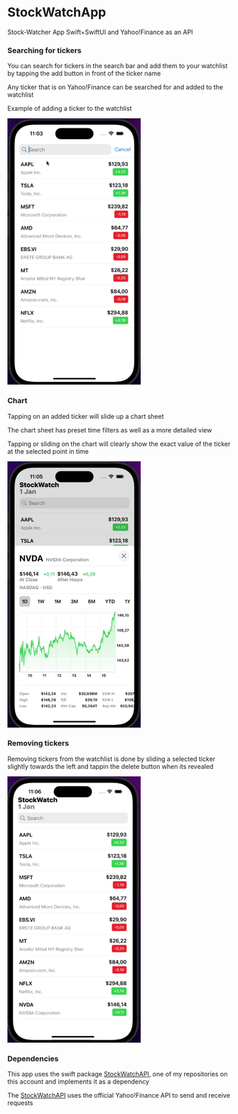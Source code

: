 # StockWatchApp
Stock-Watcher App Swift+SwiftUI and Yahoo!Finance as an API

### Searching for tickers

You can search for tickers in the search bar and add them to your watchlist by tapping the add button in front of the ticker name

Any ticker that is on Yahoo!Finance can be searched for and added to the watchlist

Example of adding a ticker to the watchlist

<img src="https://github.com/lolmeherti/StockWatchApp/blob/main/gifs/save_your_tickers.gif" height="600" width="300">

### Chart

Tapping on an added ticker will slide up a chart sheet

The chart sheet has preset time filters as well as a more detailed view

Tapping or sliding on the chart will clearly show the exact value of the ticker at the selected point in time

<img src="https://github.com/lolmeherti/StockWatchApp/blob/main/gifs/check_values.gif" height="600" width="300">

### Removing tickers

Removing tickers from the watchlist is done by sliding a selected ticker slightly towards the left and tappin the delete button when its revealed

<img src="https://github.com/lolmeherti/StockWatchApp/blob/main/gifs/remove_tickers.gif" height="600" width="300">


### Dependencies

This app uses the swift package <a href="https://github.com/lolmeherti/StockWatchAPI" target="_blank">StockWatchAPI</a>, one of my repositories on this account and implements it as a dependency

The <a href="https://github.com/lolmeherti/StockWatchAPI" target="_blank">StockWatchAPI</a> uses the official Yahoo!Finance API to send and receive requests

